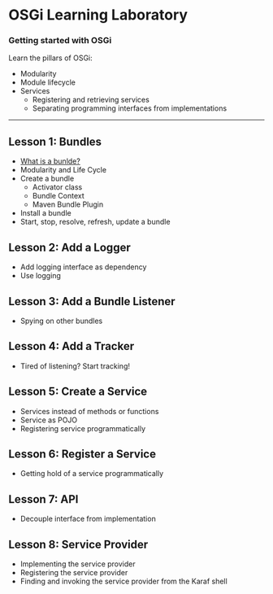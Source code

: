 # OSGi Learning Laboratory

### Getting started with OSGi
Learn the pillars of OSGi:
* Modularity
* Module lifecycle
* Services
  * Registering and retrieving services
  * Separating programming interfaces from implementations
  
----

## Lesson 1: Bundles

* [What is a bunlde?](./bundle-lesson/README.md)
* Modularity and Life Cycle
* Create a bundle 
  * Activator class
  * Bundle Context
  * Maven Bundle Plugin
* Install a bundle
* Start, stop, resolve, refresh, update a bundle

## Lesson 2: Add a Logger
* Add logging interface as dependency
* Use logging 

## Lesson 3: Add a Bundle Listener
* Spying on other bundles

## Lesson 4: Add a Tracker
* Tired of listening? Start tracking!

## Lesson 5: Create a Service
* Services instead of methods or functions
* Service as POJO
* Registering  service programmatically

## Lesson 6: Register a Service
* Getting hold of a service programmatically

## Lesson 7: API
* Decouple interface from implementation

## Lesson 8: Service Provider
* Implementing the service provider
* Registering the service provider
* Finding and invoking the service provider from the Karaf shell

